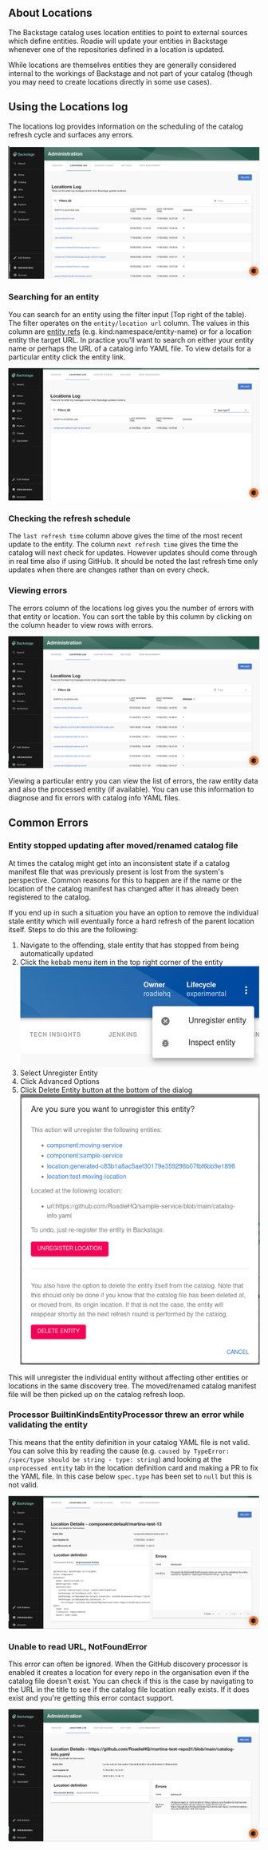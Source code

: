 
## About Locations

The Backstage catalog uses location entities to point to external sources which define entities. Roadie will 
update your entities in Backstage whenever one of the repositories defined in a location is updated.

While locations are themselves entities they are generally considered internal to the workings of Backstage and not part 
of your catalog (though you may need to create locations directly in some use cases).

## Using the Locations log

The locations log provides information on the scheduling of the catalog refresh cycle and surfaces any errors.

![locations log home](./locations-log-unsorted.png)

### Searching for an entity

You can search for an entity using the filter input (Top right of the table). The filter operates on the `entity/location url`
column. The values in this column are [entity refs](https://backstage.io/docs/features/software-catalog/references#string-references) (e.g. kind:namespace/entity-name) 
or for a location entity the target URL. In practice you'll want to search on either your entity name or perhaps
the URL of a catalog info YAML file. To view details for a particular entity click the entity link.

![locations log search](./locations-log-search.png)

### Checking the refresh schedule

The `last refresh time` column above gives the time of the most recent update to the entity. The column `next refresh time`
gives the time the catalog will next check for updates. However updates should come through in real time also if using 
GitHub. It should be noted the last refresh time only updates when there are changes rather than on every check.

### Viewing errors

The errors column of the locations log gives you the number of errors with that entity or location. You can sort the
table by this column by clicking on the column header to view rows with errors.

![locations log errors](./locations-log-errors.png)

Viewing a particular entry you can view the list of errors, the raw entity data and also the processed entity (if available).
You can use this information to diagnose and fix errors with catalog info YAML files.

## Common Errors

### Entity stopped updating after moved/renamed catalog file

At times the catalog might get into an inconsistent state if a catalog manifest file that was previously present is lost from the system's perspective. Common reasons for this to happen are if the name or the location of the catalog manifest has changed after it has already been registered to the catalog. 

If you end up in such a situation you have an option to remove the individual stale entity which will eventually force a hard refresh of the parent location itself. Steps to do this are the following:

1. Navigate to the offending, stale entity that has stopped from being automatically updated
2. Click the kebab menu item in the top right corner of the entity
![Entity Page kebab menu opened](./kebab_menu_entity_page.png)
3. Select Unregister Entity
4. Click Advanced Options
5. Click Delete Entity button at the bottom of the dialog 
![Unregister dialog popup with advanced settings open](./unregister_dialog.png)

This will unregister the individual entity without affecting other entities or locations in the same discovery tree. The moved/renamed catalog manifest file will be then picked up on the catalog refresh loop. 

### Processor BuiltinKindsEntityProcessor threw an error while validating the entity

This means that the entity definition in your catalog YAML file is not valid. You can solve this by reading the cause
(e.g. `caused by TypeError: /spec/type should be string - type: string`) and looking at the `unprocessed entity` tab
in the location definition card and making a PR to fix the YAML file. In this case below `spec.type` has been set to `null`
but this is not valid.

![locations log BuiltinKindsEntityProcessor](./locations-log-BuiltinKindsEntityProcessor.png)

### Unable to read URL, NotFoundError

This error can often be ignored. When the GitHub discovery processor is enabled it creates a location for every
repo in the organisation even if the catalog file doesn't exist. You can check if this is the case by navigating to
the URL in the title to see if the catalog file location really exists. If it does exist and you're getting this error
contact support.

![locations log notfound](./locations-log-NotFoundError.png)

